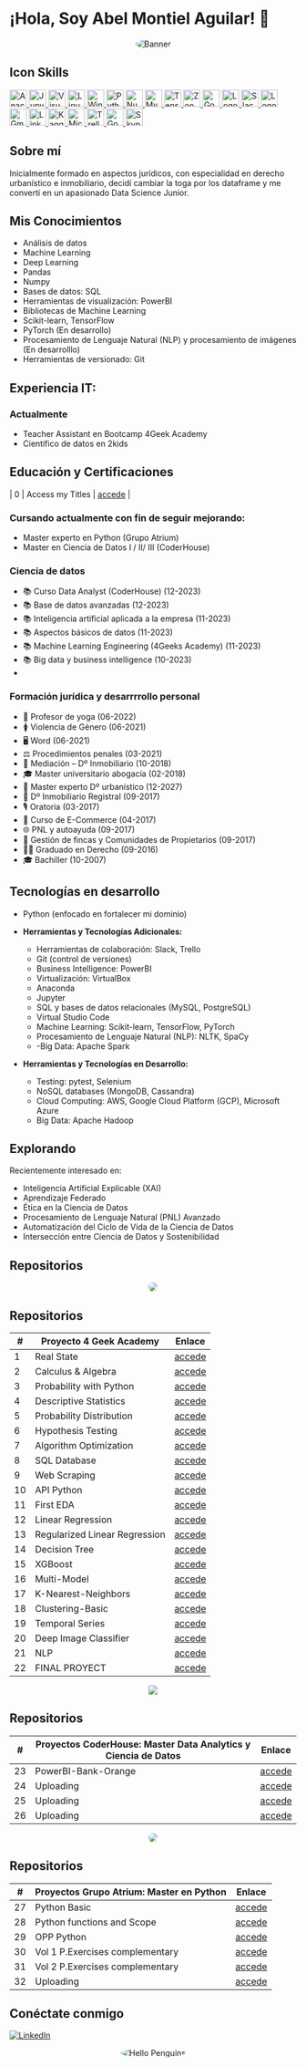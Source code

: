 
# ¡Hola, Soy Abel Montiel Aguilar! 👋
 
<p align="center">
  <img src="https://wallpapercave.com/wp/wp4748439.jpg" alt="Banner" style="border-radius: 90%;">
</p>

## Icon Skills

<a href="https://camo.githubusercontent.com/fcd000e9344df44c6d925af7b1d1fa26309ab2f14739b9e72f0d112940833bda/68747470733a2f2f63646e2e73696d706c6569636f6e732e6f72672f616e61636f6e64612f343441383333" target="_blank" rel="noopener noreferrer">
  <img src="https://camo.githubusercontent.com/fcd000e9344df44c6d925af7b1d1fa26309ab2f14739b9e72f0d112940833bda/68747470733a2f2f63646e2e73696d706c6569636f6e732e6f72672f616e61636f6e64612f343441383333" height="30" alt="Anaconda Logo">
</a><a href="https://camo.githubusercontent.com/1c45791eed5cd616585f719a6c647c897ee2344162feea1d0ebce7ec9fd3391b/68747470733a2f2f63646e2e6a7364656c6976722e6e65742f67682f64657669636f6e732f64657669636f6e2f69636f6e732f6a7570797465722f6a7570797465722d6f726967696e616c2e737667" target="_blank" rel="noopener noreferrer">
  <img src="https://camo.githubusercontent.com/1c45791eed5cd616585f719a6c647c897ee2344162feea1d0ebce7ec9fd3391b/68747470733a2f2f63646e2e6a7364656c6976722e6e65742f67682f64657669636f6e732f64657669636f6e2f69636f6e732f6a7570797465722f6a7570797465722d6f726967696e616c2e737667" height="30" alt="Jupyter Logo">
</a><a href="https://camo.githubusercontent.com/25d07ba4220a3fcadb4af12394d157494ec298dec4ecd86321961427ea18c9e8/68747470733a2f2f63646e2e6a7364656c6976722e6e65742f67682f64657669636f6e732f64657669636f6e2f69636f6e732f7673636f64652f7673636f64652d6f726967696e616c2e737667" target="_blank" rel="noopener noreferrer">
  <img src="https://camo.githubusercontent.com/25d07ba4220a3fcadb4af12394d157494ec298dec4ecd86321961427ea18c9e8/68747470733a2f2f63646e2e6a7364656c6976722e6e65742f67682f64657669636f6e732f64657669636f6e2f69636f6e732f7673636f64652f7673636f64652d6f726967696e616c2e737667" height="30" alt="Visual Studio Code Logo">
</a><a href="https://camo.githubusercontent.com/5b2a8527be6ce73521cdb521a1033b92ff7b1860f79585f66ec30ea75ab253e4/68747470733a2f2f63646e2e6a7364656c6976722e6e65742f67682f64657669636f6e732f64657669636f6e2f69636f6e732f6c696e75782f6c696e75782d6f726967696e616c2e737667" target="_blank" rel="noopener noreferrer">
  <img src="https://camo.githubusercontent.com/5b2a8527be6ce73521cdb521a1033b92ff7b1860f79585f66ec30ea75ab253e4/68747470733a2f2f63646e2e6a7364656c6976722e6e65742f67682f64657669636f6e732f64657669636f6e2f69636f6e732f6c696e75782f6c696e75782d6f726967696e616c2e737667" height="30" alt="Linux Logo">
</a><a href="https://camo.githubusercontent.com/19b31de9033843b195ae8278ee9c8ec1115e710000e8c49456e86df96396fb92/68747470733a2f2f63646e2e6a7364656c6976722e6e65742f67682f64657669636f6e732f64657669636f6e2f69636f6e732f77696e646f7773382f77696e646f7773382d6f726967696e616c2e737667" target="_blank" rel="noopener noreferrer">
  <img src="https://camo.githubusercontent.com/19b31de9033843b195ae8278ee9c8ec1115e710000e8c49456e86df96396fb92/68747470733a2f2f63646e2e6a7364656c6976722e6e65742f67682f64657669636f6e732f64657669636f6e2f69636f6e732f77696e646f7773382f77696e646f7773382d6f726967696e616c2e737667" height="30" alt="Windows 8 Logo">
</a><a href="https://camo.githubusercontent.com/5603e24b61199730db8d47721aeb6b7e6e0517ee6f43bb6762552a4d625607c9/68747470733a2f2f63646e2e6a7364656c6976722e6e65742f67682f64657669636f6e732f64657669636f6e2f69636f6e732f707974686f6e2f707974686f6e2d6f726967696e616c2e737667" target="_blank" rel="noopener noreferrer">
  <img src="https://camo.githubusercontent.com/5603e24b61199730db8d47721aeb6b7e6e0517ee6f43bb6762552a4d625607c9/68747470733a2f2f63646e2e6a7364656c6976722e6e65742f67682f64657669636f6e732f64657669636f6e2f69636f6e732f707974686f6e2f707974686f6e2d6f726967696e616c2e737667" height="30" alt="Python Logo">
</a><a href="https://camo.githubusercontent.com/de84065a689ffae05732294fc131cdc6657fba6a0b139fb13ce3e8e6121a7da9/68747470733a2f2f63646e2e6a7364656c6976722e6e65742f67682f64657669636f6e732f64657669636f6e2f69636f6e732f6e756d70792f6e756d70792d6f726967696e616c2e737667" target="_blank" rel="noopener noreferrer">
  <img src="https://camo.githubusercontent.com/de84065a689ffae05732294fc131cdc6657fba6a0b139fb13ce3e8e6121a7da9/68747470733a2f2f63646e2e6a7364656c6976722e6e65742f67682f64657669636f6e732f64657669636f6e2f69636f6e732f6e756d70792f6e756d70792d6f726967696e616c2e737667" height="30" alt="NumPy Logo">
</a><a href="https://camo.githubusercontent.com/445d59377cf3d5df125e4878dc05984aa768f907f77191dd7f7b6431ddff63cc/68747470733a2f2f63646e2e73696d706c6569636f6e732e6f72672f6d7973716c2f343437394131" target="_blank" rel="noopener noreferrer">
  <img src="https://camo.githubusercontent.com/445d59377cf3d5df125e4878dc05984aa768f907f77191dd7f7b6431ddff63cc/68747470733a2f2f63646e2e73696d706c6569636f6e732e6f72672f6d7973716c2f343437394131" height="30" alt="MySQL Logo">
</a><a href="https://camo.githubusercontent.com/9bbf269c8f3b7da7fe58eb56031dbe9d0a5f58bf1c47a48b7704c9e04737fa1d/68747470733a2f2f63646e2e73696d706c6569636f6e732e6f72672f74656e736f72666c6f772f464636463030" target="_blank" rel="noopener noreferrer">
  <img src="https://camo.githubusercontent.com/9bbf269c8f3b7da7fe58eb56031dbe9d0a5f58bf1c47a48b7704c9e04737fa1d/68747470733a2f2f63646e2e73696d706c6569636f6e732e6f72672f74656e736f72666c6f772f464636463030" height="30" alt="TensorFlow Logo">
</a>
</a>
<a href="https://cdn.worldvectorlogo.com/logos/zoom-app.svg" target="_blank" rel="noopener noreferrer">
  <img src="https://cdn.worldvectorlogo.com/logos/zoom-app.svg" height="30" alt="Zoom App Logo">
</a>
<a href="https://upload.wikimedia.org/wikipedia/commons/thumb/9/9b/Google_Meet_icon_%282020%29.svg/2491px-Google_Meet_icon_%282020%29.svg.png" target="_blank" rel="noopener noreferrer">
  <img src="https://upload.wikimedia.org/wikipedia/commons/thumb/9/9b/Google_Meet_icon_%282020%29.svg/2491px-Google_Meet_icon_%282020%29.svg.png" height="30" alt="Google Meet Logo">
</a>
<a href="https://i.pinimg.com/736x/b5/1b/78/b51b78ecc9e5711274931774e433b5e6.jpg" target="_blank" rel="noopener noreferrer">
  <img src="https://i.pinimg.com/736x/b5/1b/78/b51b78ecc9e5711274931774e433b5e6.jpg" height="30" alt="Logotipo">
</a>
<a href="https://upload.wikimedia.org/wikipedia/commons/thumb/d/d5/Slack_icon_2019.svg/2048px-Slack_icon_2019.svg.png" target="_blank" rel="noopener noreferrer">
  <img src="https://upload.wikimedia.org/wikipedia/commons/thumb/d/d5/Slack_icon_2019.svg/2048px-Slack_icon_2019.svg.png" height="30" alt="Slack Logo">
</a>
<a href="https://assets-global.website-files.com/6257adef93867e50d84d30e2/636e0a6a49cf127bf92de1e2_icon_clyde_blurple_RGB.png" target="_blank" rel="noopener noreferrer">
  <img src="https://assets-global.website-files.com/6257adef93867e50d84d30e2/636e0a6a49cf127bf92de1e2_icon_clyde_blurple_RGB.png" height="30" alt="Logo">
</a>
<a href="https://upload.wikimedia.org/wikipedia/commons/thumb/7/7e/Gmail_icon_%282020%29.svg/2560px-Gmail_icon_%282020%29.svg.png" target="_blank" rel="noopener noreferrer">
  <img src="https://upload.wikimedia.org/wikipedia/commons/thumb/7/7e/Gmail_icon_%282020%29.svg/2560px-Gmail_icon_%282020%29.svg.png" height="30" alt="Gmail Logo">
</a>
<a href="https://upload.wikimedia.org/wikipedia/commons/thumb/8/81/LinkedIn_icon.svg/2048px-LinkedIn_icon.svg.png" target="_blank" rel="noopener noreferrer">
  <img src="https://upload.wikimedia.org/wikipedia/commons/thumb/8/81/LinkedIn_icon.svg/2048px-LinkedIn_icon.svg.png" height="30" alt="LinkedIn Logo">
</a>
<a href="https://cdn4.iconfinder.com/data/icons/logos-and-brands/512/189_Kaggle_logo_logos-512.png" target="_blank" rel="noopener noreferrer">
  <img src="https://cdn4.iconfinder.com/data/icons/logos-and-brands/512/189_Kaggle_logo_logos-512.png" height="30" alt="Kaggle Logo">
</a>
<a href="https://upload.wikimedia.org/wikipedia/commons/thumb/f/f7/Microsoft_Outlook_2013-2019_logo.svg/2163px-Microsoft_Outlook_2013-2019_logo.svg.png" target="_blank" rel="noopener noreferrer">
  <img src="https://upload.wikimedia.org/wikipedia/commons/thumb/f/f7/Microsoft_Outlook_2013-2019_logo.svg/2163px-Microsoft_Outlook_2013-2019_logo.svg.png" height="30" alt="Microsoft Outlook Logo">
</a>
<a href="https://cdn.worldvectorlogo.com/logos/trello.svg" target="_blank" rel="noopener noreferrer">
  <img src="https://cdn.worldvectorlogo.com/logos/trello.svg" height="30" alt="Trello Logo">
</a>
<a href="https://img.freepik.com/vector-premium/logo-google-drive_578229-303.jpg" target="_blank" rel="noopener noreferrer">
  <img src="https://img.freepik.com/vector-premium/logo-google-drive_578229-303.jpg" height="30" alt="Google Drive Logo">
</a>
<a href="https://upload.wikimedia.org/wikipedia/commons/thumb/6/60/Skype_logo_%282019%E2%80%93present%29.svg/991px-Skype_logo_%282019%E2%80%93present%29.svg.png" target="_blank" rel="noopener noreferrer">
  <img src="https://upload.wikimedia.org/wikipedia/commons/thumb/6/60/Skype_logo_%282019%E2%80%93present%29.svg/991px-Skype_logo_%282019%E2%80%93present%29.svg.png" height="30" alt="Skype Logo">
</a>

## Sobre mí
Inicialmente formado en aspectos jurídicos, con especialidad en derecho urbanístico e inmobiliario, decidí cambiar la toga por los dataframe y me convertí en un apasionado Data Science Junior.

## Mis Conocimientos
- Análisis de datos
- Machine Learning
- Deep Learning
- Pandas
- Numpy
- Bases de datos: SQL
- Herramientas de visualización: PowerBI
- Bibliotecas de Machine Learning
- Scikit-learn, TensorFlow
- PyTorch (En desarrollo)
- Procesamiento de Lenguaje Natural (NLP) y procesamiento de imágenes (En desarrolllo)
- Herramientas de versionado: Git
## Experiencia IT:
### Actualmente
- Teacher Assistant en Bootcamp 4Geek Academy 
- Cientifico de datos en 2kids 

## Educación y Certificaciones
| 0  | Access my Titles                                    | [accede](https://github.com/MontielAguilar/0-Tittles "Access") |
### Cursando actualmente con fin de seguir mejorando: 
- Master experto en Python (Grupo Atrium)
- Master en Ciencia de Datos I / II/ III (CoderHouse)

### Ciencia de datos
- 📚 Curso Data Analyst (CoderHouse) (12-2023)
- 📚 Base de datos avanzadas (12-2023)
- 📚 Inteligencia artificial aplicada a la empresa (11-2023)
- 📚 Aspectos básicos de datos (11-2023)
- 📚 Machine Learning Engineering (4Geeks Academy) (11-2023)
- 📚 Big data y business intelligence (10-2023)
- 
### Formación jurídica y desarrrrollo personal
- 🧘 Profesor de yoga (06-2022)
- 🚺 Violencia de Género (06-2021)
- 🖥️ Word (06-2021)
- ⚖️ Procedimientos penales (03-2021)
- 🤝 Mediación – Dº Inmobiliario (10-2018)
- 🎓 Master universitario abogacía (02-2018)
- 🏡 Master experto Dº urbanístico (12-2027)
- 📜 Dº Inmobiliario Registral (09-2017)
- 🎙️ Oratoria (03-2017)
- 🛒 Curso de E-Commerce (04-2017)
- 🌐 PNL y autoayuda (09-2017)
- 🏡 Gestión de fincas y Comunidades de Propietarios (09-2017)
- 👨‍⚖️ Graduado en Derecho (09-2016)
- 🎓 Bachiller (10-2007)

## Tecnologías en desarrollo
- Python (enfocado en fortalecer mi dominio)
- **Herramientas y Tecnologías Adicionales:**
  - Herramientas de colaboración: Slack, Trello
  - Git (control de versiones)
  - Business Intelligence: PowerBI
  - Virtualización: VirtualBox
  - Anaconda
  - Jupyter
  - SQL y bases de datos relacionales (MySQL, PostgreSQL)
  - Virtual Studio Code
  - Machine Learning: Scikit-learn, TensorFlow, PyTorch
  - Procesamiento de Lenguaje Natural (NLP): NLTK, SpaCy
  - -Big Data: Apache Spark

- **Herramientas y Tecnologías en Desarrollo:**
  - Testing: pytest, Selenium
  - NoSQL databases (MongoDB, Cassandra)
  - Cloud Computing: AWS, Google Cloud Platform (GCP), Microsoft Azure
  - Big Data: Apache Hadoop

## Explorando
Recientemente interesado en:
- Inteligencia Artificial Explicable (XAI)
- Aprendizaje Federado
- Ética en la Ciencia de Datos
- Procesamiento de Lenguaje Natural (PNL) Avanzado
- Automatización del Ciclo de Vida de la Ciencia de Datos
- Intersección entre Ciencia de Datos y Sostenibilidad

## Repositorios
<p align="center">
  <img src="https://www.gitpod.io/images/education/4geeks/4geeks-logo.png"style="border-radius: 50%;">
</p>

## Repositorios

| #   | Proyecto 4 Geek Academy                           | Enlace                                                  |
| --- | ---------------------------------------------    | -------------------------------------------------------- |
| 1   | Real State                                       | [accede](https://github.com/MontielAguilar/1-Real-State-Exercise) |
| 2   | Calculus & Algebra                               | [accede](https://github.com/MontielAguilar/2-Calculus-and-algebra-problems-with-python) |
| 3   | Probability with Python                          | [accede](https://github.com/MontielAguilar/3-Probability-exercises-project-in-python) |
| 4   | Descriptive Statistics                           | [accede](https://github.com/MontielAguilar/4-descriptive-statistics-exercises-project-with-python) |
| 5   | Probability Distribution                         | [accede](https://github.com/MontielAguilar/5-probability-distribution-exercises-project-with-python) |
| 6   | Hypothesis Testing                                | [accede](https://github.com/MontielAguilar/6-hypothesis-testing-exercises-project-with-python) |
| 7   | Algorithm Optimization                           | [accede](https://github.com/MontielAguilar/7-algorithm-optimization-project-machine-learning) |
| 8   | SQL Database                                     | [accede](https://github.com/MontielAguilar/8-connecting-to-a-sql-database-project-tutorial/tree/main) |
| 9   | Web Scraping                                     | [accede](https://github.com/MontielAguilar/9-web-scraping-project-tutorial/tree/main) |
| 10  | API Python                                       | [accede](https://github.com/MontielAguilar/10-interacting-with-api-python-project-tutorial) |
| 11  | First EDA                                        | [accede](https://github.com/MontielAguilar/11-machine-learning-python-template) |
| 12  | Linear Regression                                | [accede](https://github.com/MontielAguilar/12-Lineal-Regression) |
| 13  | Regularized Linear Regression                     | [accede](https://github.com/MontielAguilar/13-Regularize-lineal-regression) |
| 14  | Decision Tree                                    | [accede](https://github.com/MontielAguilar/14-decision-trees) |
| 15  | XGBoost                                          | [accede](https://github.com/MontielAguilar/15-XGBoost--Extreme-Gradient-Boosting-) |
| 16  | Multi-Model                                      | [accede](https://github.com/MontielAguilar/Multi-models) |
| 17  | K-Nearest-Neighbors                              | [accede](https://github.com/MontielAguilar/17-K-Nearest-Neighbors) |
| 18  | Clustering-Basic                                 | [accede](https://github.com/MontielAguilar/18-Clustering-basic) |
| 19  | Temporal Series                                   | [accede](https://github.com/MontielAguilar/19-temporal-Series-Arima) |
| 20  | Deep Image Classifier                            | [accede](https://github.com/MontielAguilar/20-Deep-Image-Classifier) |
| 21  | NLP                                              | [accede](https://github.com/MontielAguilar/21-NLP) |
| 22  | FINAL PROYECT                                       | [accede](https://github.com/MontielAguilar/Final-proyect-4-Geek-Academy) |

<p align="center">
  <img src="https://comparte-entity-photos.s3.us-east-2.amazonaws.com/39144702-7af9-45a6-8e18-3eb28648fa8a.png"style="border-radius: 10%;">
</p>

## Repositorios

| #   | Proyectos CoderHouse: Master Data Analytics y Ciencia de Datos                        | Enlace                                                  |
| --- | ---------------------------------------------    | -------------------------------------------------------- |
| 23   | PowerBI-Bank-Orange                                       | [accede](https://github.com/MontielAguilar/23-PowerBI-Bank-Orange) |
| 24   | Uploading                               | [accede](https://) |
| 25   | Uploading                          | [accede](https://) |
| 26   | Uploading                          | [accede](https://) |
<p align="center">
  <img src="https://www.grupoatrium.com/wp-content/uploads/2018/12/logo-grupo-atrium250.png"style="border-radius: 50%;">
</p>

## Repositorios

| #   | Proyectos Grupo Atrium: Master en Python                        | Enlace                                                  |
| --- | ---------------------------------------------    | -------------------------------------------------------- |
| 27   | Python Basic                                      | [accede](https://github.com/MontielAguilar/27-python-basic) |
| 28   | Python functions and Scope                               | [accede](https://github.com/MontielAguilar/28-Python-functions-and-scope) |
| 29   | OPP Python                          | [accede](https://github.com/MontielAguilar/29-OPP-Python) |
| 30   | Vol 1 P.Exercises complementary                          | [accede](https://github.com/MontielAguilar/30-Vol-1-Python-Exercises-Complementary) |
| 31   | Vol 2 P.Exercises complementary                          | [accede](https://github.com/MontielAguilar/31-Vol-2-Python-Exercises-Complementary) |
| 32   | Uploading                          | [accede](https://) |

## Conéctate conmigo
[![LinkedIn](https://img.shields.io/badge/LinkedIn-Connect-blue?style=flat&logo=linkedin)](https://www.linkedin.com/in/abel-montiel-aguilar-4578b7119/)

<p align="center">
  <img src="https://images6.fanpop.com/image/photos/37800000/-Hello-penguins-of-madagascar-37800672-500-500.gif" alt="Hello Penguins"style="border-radius: 50%;">
</p>

